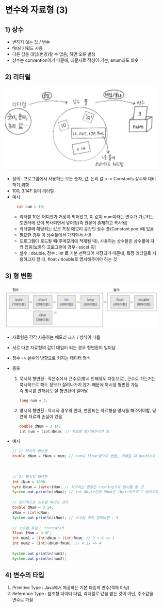 <link href="../../md/style.css" rel="stylesheet">

# 변수와 자료형 (3)

## 1) 상수

- 변하지 않는 값 / 변수
- final 키워드 사용
- 다른 값을 대입(변경)할 수 없음, 하면 오류 발생
- 상수는 convention이기 때문에, 대문자로 작성이 기본, enum과도 비슷

## 2) 리터럴

  <img src='images/2021-08-10-00-00-50.png' />

- 정의 : 프로그램에서 사용하는 모든 숫자, 값, 논리 값 <-> Constants 상수와 대비하기 위함
- 100, 3.14F 등이 리터럴
- 예시
  ```JAVA
    int num = 10;
  ```
  - 리터럴 10은 어디엔가 저장이 되어있고, 이 값이 num이라는 변수가 가르키는 포인터에 값이 복사되면서 넣어짐(즉 원본이 존재하고 복사됨)
  - 리터럴에 해당되는 값은 특정 메모리 공간인 상수 풀(Constant pool)에 있음
  - 필요한 경우 이 상수풀에서 가져와서 사용
  - 프로그램이 로드될 때(주메모리에 적재될 때), 사용하는 상수들은 상수풀에 자리 잡음[보통의 프로그램에 경우- excel 등]
  - 실수 : double, 정수 : int 로 기본 선택되어 저장되기 때문에, 특정 리터럴로 사용하고자 할 때, float / double로 명시해주어야 하는 것

## 3) 형 변환

<img src='images/2021-08-10-00-05-00.png' />

- 자료형은 각각 사용하는 메모리 크기 / 방식이 다름
- 서로 다른 자료형의 값이 대입이 되는 경우 형변환이 일어남
- 정수 -> 실수의 방향으로 커지는 데이터 형식
- 종류
  1. 묵시적 형변환 : 작은수에서 큰수로(명시 안해줘도 자동으로), 큰수로 가는거는 묵시적으로 해도 정보가 잘려나가지 않기 때문에 묵시정 형변환 가능  
     즉 명시를 안해줘도 잘 형변환이 일어남
     ```JAVA
     long num = 3;
     ```
  2. 명시적 형변환 : 묵시적 경우의 반대, 변환되는 자료형을 명시를 해주어야함, 당연히 자료의 손실이 있음
     ```JAVA
     double dNum = 3.14;
     int num = (int)dNum; // 자료형 명시해주어야 함
     ```
- 예시

  ```JAVA
  // 1) 묵시적 형변환
  double dNum = fNum + num; // num이 float형으로 변환, 더해질 때 double로 형변환



  // 2) 명시적 형변환
  int iNum = 1000;
  byte bNum = (byte)iNum; // 작아지는 방향은 casting으로 명시를 할 것
  System.out.println(bNum); // int 4byte인데 bNum은 1byte이므로 1 바이트까지만 잘려버림 : -24

  // 명시적으로 소수점 버리는 경우
  double dNum = 3.14;
  iNum = (int)dNum;
  System.out.println(iNum); // 소수점 이하 잘려버림 : 3

  // 소수점 유실 : truncated
  float fNum = 0.9F;
  int num1 = (int)dNum + (int)fNum; // 3 + 0 => 3
  int num2 = (int)(dNum+fNum); // 4.1x => 4

  System.out.println(num1);
  System.out.println(num2);
  ```


## 4) 변수의 타입
1) Primitive Type : Java에서 제공하는 기본 타입의 변수(객체 아님)
2) Reference Type : 참조형 데이터 타입, 리터럴로 값을 받는 것이 아닌, 주소값을 변수로 가짐



